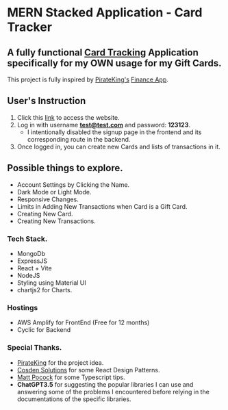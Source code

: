# MERN Stacked Application - Card Tracker

## A fully functional [Card Tracking](https://main.d30kwe32ap4hoq.amplifyapp.com/) Application specifically for my **OWN** usage for my Gift Cards.

This project is fully inspired by [PirateKing's](https://www.youtube.com/@PIRATEKINGDOM) [Finance App](https://www.piratekingdom.com/projects/personal-finance-app-frontend).

## User's Instruction

1. Click this [link](https://main.d30kwe32ap4hoq.amplifyapp.com/) to access the website.
2. Log in with username **test@test.com** and password: **123123**.
   - I intentionally disabled the signup page in the frontend and its corresponding route in the backend.
3. Once logged in, you can create new Cards and lists of transactions in it.

## Possible things to explore.

- Account Settings by Clicking the Name.
- Dark Mode or Light Mode.
- Responsive Changes.
- Limits in Adding New Transactions when Card is a Gift Card.
- Creating New Card.
- Creating New Transactions.

### Tech Stack.

- MongoDb
- ExpressJS
- React + Vite
- NodeJS
- Styling using Material UI
- chartjs2 for Charts.

### Hostings

- AWS Amplify for FrontEnd (Free for 12 months)
- Cyclic for Backend

### Special Thanks.

- [PirateKing](https://www.youtube.com/@PIRATEKINGDOM) for the project idea.
- [Cosden Solutions](https://www.youtube.com/@cosdensolutions) for some React Design Patterns.
- [Matt Pocock](https://www.youtube.com/@mattpocockuk) for some Typescript tips.
- **ChatGPT3.5** for suggesting the popular libraries I can use and answering some of the problems I encountered before relying in the documentations of the specific libraries.
